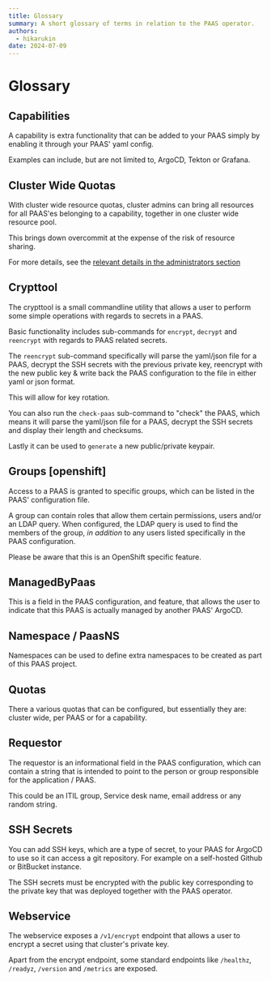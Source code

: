 ```yaml
---
title: Glossary
summary: A short glossary of terms in relation to the PAAS operator.
authors:
  - hikarukin
date: 2024-07-09
---
```


Glossary
========

## Capabilities

A capability is extra functionality that can be added to your PAAS simply by
enabling it through your PAAS' yaml config.

Examples can include, but are not limited to, ArgoCD, Tekton or Grafana.

## Cluster Wide Quotas

With cluster wide resource quotas, cluster admins can bring all resources for all
PAAS'es belonging to a capability, together in one cluster wide resource pool.

This brings down overcommit at the expense of the risk of resource sharing.

For more details, see the [relevant details in the administrators section](admin-guide/cwq/cluster-wide-quotas.md)

## Crypttool

The crypttool is a small commandline utility that allows a user to perform some
simple operations with regards to secrets in a PAAS.

Basic functionality includes sub-commands for `encrypt`, `decrypt` and `reencrypt`
with regards to PAAS related secrets.

The `reencrypt` sub-command specifically will parse the yaml/json file for a PAAS,
decrypt the SSH secrets with the previous private key, reencrypt with the new public
key & write back the PAAS configuration to the file in either yaml or json format.

This will allow for key rotation.

You can also run the `check-paas` sub-command to "check" the PAAS, which means
it will parse the yaml/json file for a PAAS, decrypt the SSH secrets and display
their length and checksums.

Lastly it can be used to `generate` a new public/private keypair.

## Groups [openshift]

Access to a PAAS is granted to specific groups, which can be listed in the PAAS'
configuration file.

A group can contain roles that allow them certain permissions, users and/or an
LDAP query. When configured, the LDAP query is used to find the members of the
group, *in addition* to any users listed specifically in the PAAS configuration.

Please be aware that this is an OpenShift specific feature.

## ManagedByPaas

This is a field in the PAAS configuration, and feature, that allows the user to
indicate that this PAAS is actually managed by another PAAS' ArgoCD.

## Namespace / PaasNS

Namespaces can be used to define extra namespaces to be created as part of this
PAAS project.

## Quotas

There a various quotas that can be configured, but essentially they are: cluster
wide, per PAAS or for a capability.

## Requestor

The requestor is an informational field in the PAAS configuration, which can contain
a string that is intended to point to the person or group responsible for the
application / PAAS.

This could be an ITIL group, Service desk name, email address or any random string.

## SSH Secrets

You can add SSH keys, which are a type of secret, to your PAAS for ArgoCD to use
so it can access a git repository. For example on a self-hosted Github or BitBucket
instance.

The SSH secrets must be encrypted with the public key corresponding to the
private key that was deployed together with the PAAS operator.

## Webservice

The webservice exposes a `/v1/encrypt` endpoint that allows a user to encrypt a
secret using that cluster's private key.

Apart from the encrypt endpoint, some standard endpoints like `/healthz`, `/readyz`,
`/version` and `/metrics` are exposed.
